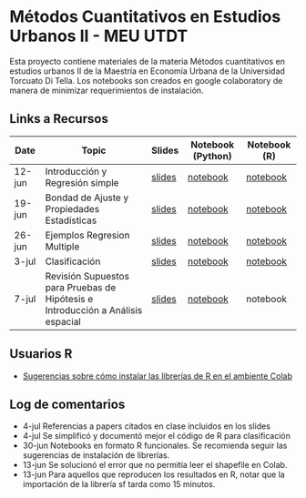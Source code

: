 # Métodos Cuantitativos en Estudios Urbanos II - MEU UTDT

Esta proyecto contiene materiales de la materia Métodos cuantitativos en estudios urbanos II de la Maestría en Economía Urbana de la Universidad Torcuato Di Tella. 
Los notebooks son creados en google colaboratory de manera de minimizar requerimientos de instalación.

## Links a Recursos

| Date    | Topic                              | Slides | Notebook (Python) | Notebook (R) |
|---------|------------------------------------|--------|----------|----------|
| 12-jun  | Introducción y Regresión simple    | [slides](slides/clase_1/Clase_1.pdf) | [notebook](notebooks/python/1_Introduccion.ipynb) | [notebook](notebooks/R/1_Introduccion.ipynb) |
| 19-jun  | Bondad de Ajuste y Propiedades Estadísticas  | [slides](slides/clase_2/Clase_2.pdf) | [notebook](notebooks/python/OLS_2_Ajuste_Propiedades_Test_de_Hipótesis_V2.ipynb) | [notebook](notebooks/R/OLS_2_Ajuste_Test_Hipotesis_V2_R.ipynb) |
| 26-jun  | Ejemplos Regresion Multiple        | [slides](slides/clase_3/clase_3.pdf) | [notebook](notebooks/python/OLS4_Regresion_Multiple.ipynb) | [notebook](notebooks/R/OLS4_Regresion_Multiple.ipynb) |
| 3-jul   | Clasificación                      | [slides](slides/clase_4/clase_4.pdf) | [notebook](notebooks/python/5_Modelos_de_Clasificacion.ipynb) | [notebook](notebooks/R/5_Modelos_de_Clasificacion.ipynb) |
| 7-jul   | Revisión Supuestos para Pruebas de Hipótesis e Introducción a Análisis espacial                 | [slides](slides/clase_5/clase_5.pdf) | [notebook](notebooks/python/Correlacion_espacial_y_Regresión_espacial_intro.ipynb) | notebook |

## Usuarios R

* [Sugerencias sobre cómo instalar las librerías de R en el ambiente Colab](instalacion-R-en-Colab.md)

## Log de comentarios
* 4-jul Referencias a papers citados en clase incluidos en los slides
* 4-jul Se simplificó y documentó mejor el código de R para clasificación
* 30-jun Notebooks en formato R funcionales. Se recomienda seguir las sugerencias de instalación de librerías.
* 13-jun Se solucionó el error que no permitía leer el shapefile en Colab.
* 13-jun Para aquellos que reproducen los resultados en R, notar que la importación de la librería sf tarda como 15 minutos.


